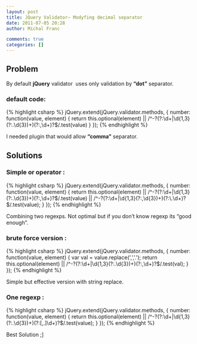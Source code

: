 ```yaml
---
layout: post
title: JQuery Validator– Modyfing decimal separator
date: 2011-07-05 20:28
author: Michal Franc

comments: true
categories: []
---
```

<h2>Problem</h2>
By default <strong>jQuery</strong> validator  uses only validation by <strong>“dot”</strong> separator.
<h3>default code:</h3>

{% highlight csharp %}
jQuery.extend(jQuery.validator.methods, { 
       number: function(value, element) { 
       return this.optional(element) 
        || /^-?(?:\d+|\d{1,3}(?:\.\d{3})+)(?:,\d+)?$/.test(value) 
       } 
});
{% endhighlight %}

I needed plugin that would allow <strong>“comma”</strong> separator.
<h2>Solutions</h2>
<h3>Simple or operator :</h3>

{% highlight csharp %}
jQuery.extend(jQuery.validator.methods, { 
         number: function(value, element) { 
            return this.optional(element) 
            || /^-?(?:\d+|\d{1,3}(?:\.\d{3})+)(?:,\d+)?$/.test(value) 
            ||  /^-?(?:\d+|\d{1,3}(?:,\d{3})+)(?:\.\d+)?$/.test(value); 
          }
});
{% endhighlight %}

Combining two regexps. Not optimal but if you don’t know regexp its “good enough”.
<h3>brute force version :</h3>

{% highlight csharp %}
jQuery.extend(jQuery.validator.methods, { 
         number: function(value, element) { 
            var val =  value.replace(',','.');
            return this.optional(element) 
             || /^-?(?:\d+|\d{1,3}(?:\.\d{3})+)(?:,\d+)?$/.test(val);
          }
});
{% endhighlight %}

Simple but effective version with string replace.
<h3>One regexp :</h3>

{% highlight csharp %}
jQuery.extend(jQuery.validator.methods, { 
         number: function(value, element) { 
            return this.optional(element) 
             || /^-?(?:\d+|\d{1,3}(?:\.\d{3})+)(?:[,.]\d+)?$/.test(value);
          }
});
{% endhighlight %}

Best Solution ;]
